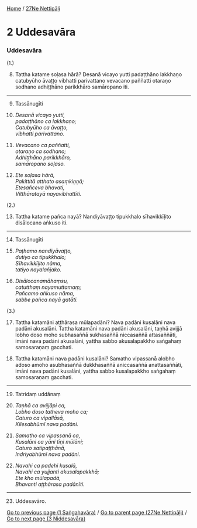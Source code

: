 
[Home](/) / [27Ne Nettipāḷi](/tipitaka/27Ne.md)

# 2 Uddesavāra

### Uddesavāra

(1.)

8. Tattha katame soḷasa hārā? Desanā vicayo yutti padaṭṭhāno lakkhaṇo catubyūho āvaṭṭo vibhatti parivattano vevacano paññatti otaraṇo sodhano adhiṭṭhāno parikkhāro samāropano iti.

---

9. Tassānugīti



10. _Desanā vicayo yutti,_  
_padaṭṭhāno ca lakkhaṇo;_  
_Catubyūho ca āvaṭṭo,_  
_vibhatti parivattano._  


11. _Vevacano ca paññatti,_  
_otaraṇo ca sodhano;_  
_Adhiṭṭhāno parikkhāro,_  
_samāropano soḷaso._  


12. _Ete soḷasa hārā,_  
_Pakittitā atthato asaṃkiṇṇā;_  
_Etesañceva bhavati,_  
_Vitthāratayā nayavibhattīti._  


(2.)

13. Tattha katame pañca nayā? Nandiyāvaṭṭo tipukkhalo sīhavikkīḷito disālocano aṅkuso iti.

---

14. Tassānugīti



15. _Paṭhamo nandiyāvaṭṭo,_  
_dutiyo ca tipukkhalo;_  
_Sīhavikkīḷito nāma,_  
_tatiyo nayalañjako._  


16. _Disālocanamāhaṃsu,_  
_catutthaṃ nayamuttamaṃ;_  
_Pañcamo aṅkuso nāma,_  
_sabbe pañca nayā gatāti._  


(3.)

17. Tattha katamāni aṭṭhārasa mūlapadāni? Nava padāni kusalāni nava padāni akusalāni. Tattha katamāni nava padāni akusalāni, taṇhā avijjā lobho doso moho subhasaññā sukhasaññā niccasaññā attasaññāti, imāni nava padāni akusalāni, yattha sabbo akusalapakkho saṅgahaṃ samosaraṇaṃ gacchati.

18. Tattha katamāni nava padāni kusalāni? Samatho vipassanā alobho adoso amoho asubhasaññā dukkhasaññā aniccasaññā anattasaññāti, imāni nava padāni kusalāni, yattha sabbo kusalapakkho saṅgahaṃ samosaraṇaṃ gacchati.

---

19. Tatridaṃ uddānaṃ



20. _Taṇhā ca avijjāpi ca,_  
_Lobho doso tatheva moho ca;_  
_Caturo ca vipallāsā,_  
_Kilesabhūmī nava padāni._  


21. _Samatho ca vipassanā ca,_  
_Kusalāni ca yāni tīṇi mūlāni;_  
_Caturo satipaṭṭhānā,_  
_Indriyabhūmī nava padāni._  


22. _Navahi ca padehi kusalā,_  
_Navahi ca yujjanti akusalapakkhā;_  
_Ete kho mūlapadā,_  
_Bhavanti aṭṭhārasa padānīti._  


---

23. Uddesavāro.



[Go to previous page (1 Saṅgahavāra)](/tipitaka/27Ne/1.md) / [Go to parent page (27Ne Nettipāḷi)](/tipitaka/27Ne/0.md) / [Go to next page (3 Niddesavāra)](/tipitaka/27Ne/3.md)


